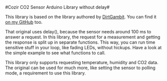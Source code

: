 #Cozir CO2 Sensor Arduino Library without delay#

This library is based on the library authored by [DirtGambit](http://forum.arduino.cc/index.php?action=profile;u=47469). You can find it [on my GitHub](https://github.com/kslstn/cozir) too.

That original uses delay(), because the sensor needs around 100 ms to answer a request. In this library, the request for a measurement and getting the response is split up in separate functions. This way, you can run time sensitive stuff in your loop, like fading LEDs, without hickups. Have a look at the simple example to see what functions to call.

This library only supports requesting temperature, humidity and CO2 data. The original can be used for much more, like setting the sensor to polling mode, a requirement to use this library.